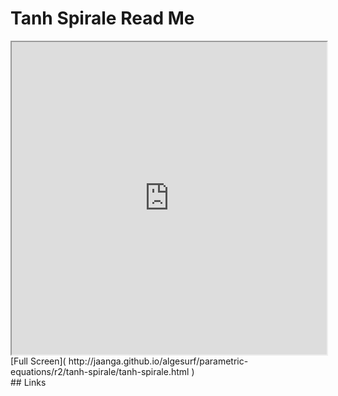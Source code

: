 Tanh Spirale Read Me
===

<iframe src='http://jaanga.github.io/algesurf/parametric-equations/r2/tanh-spirale/tanh-spirale.html' width=100% height=500px >
There is an `iframe` here. It is not visible when viewed on github.com/algesurf. To view, please see 'Project Links' below.
</iframe>
[Full Screen]( http://jaanga.github.io/algesurf/parametric-equations/r2/tanh-spirale/tanh-spirale.html )
<br>
## Links 
<http://www.3d-meier.de/tut3/Seite190.html>  

